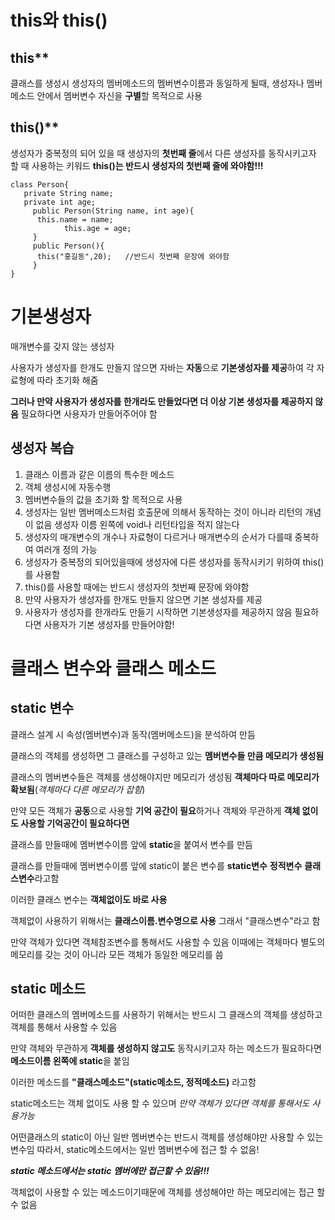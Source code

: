 # this와 this()
## this**

클래스를 생성시 생성자의 멤버메소드의 멤버변수이름과 동일하게 될때, 생성자나 멤버메소드 안에서 멤버변수 자신을 **구별**할 목적으로 사용

## this()**

생성자가 중복정의 되어 있을 때 생성자의 **첫번째 줄**에서 다른 생성자를 동작시키고자 할 때 사용하는 키워드
**this()는 반드시 생성자의 첫번째 줄에 와야함!!!**
```
class Person{
   private String name;
   private int age;
     public Person(String name, int age){
      this.name = name;
            this.age = age; 
     }
     public Person(){
      this("홍길동",20);   //반드시 첫번째 문장에 와야함
     }
}
```

# 기본생성자

매개변수를 갖지 않는 생성자

사용자가 생성자를 한개도 만들지 않으면 자바는 **자동**으로 **기본생성자를 제공**하여 각 자료형에 따라 초기화 해줌 

**그러나 만약 사용자가 생성자를 한개라도 만들었다면 더 이상 기본 생성자를 제공하지 않음**
필요하다면 사용자가 만들어주어야 함

## 생성자 복습
1. 클래스 이름과 같은 이름의 특수한 메소드
2. 객체 생성시에 자동수행 
3. 멤버변수들의 값을 초기화 할 목적으로 사용 
4. 생성자는 일반 멤버메소드처럼 호출문에 의해서 동작하는 것이 아니라 리턴의 개념이 없음 생성자 이름 왼쪽에 void나 리턴타입을 적지 않는다 
5. 생성자의 매개변수의 개수나 자료형이 다르거나 매개변수의 순서가 다를때 중복하여 여러개 정의 가능 
6. 생성자가 중복정의 되어있을때에 생성자에 다른 생성자를 동작시키기 위하여 this()를 사용함 
7. this()를 사용할 때에는 반드시 생성자의 첫번째 문장에 와야함
8. 만약 사용자가 생성자를 한개도 만들지 않으면 기본 생성자를 제공 
9. 사용자가 생성자를 한개라도 만들기 시작하면 기본생성자를 제공하지 않음 필요하다면 사용자가 기본 생성자를 만들어야함!

# 클래스 변수와 클래스 메소드
## static 변수

클래스 설계 시 속성(멤버변수)과 동작(멤버메소드)을 분석하여 만듬

클래스의 객체를 생성하면 그 클래스를 구성하고 있는 **멤버변수들 만큼 메모리가 생성됨** 

클래스의 멤버변수들은 객체를 생성해야지만 메모리가 생성됨 **객체마다 따로 메모리가 확보됨**(*객체마다 다른 메모리가 잡힘*)

만약 모든 객체가 **공동**으로 사용할 **기억 공간이 필요**하거나 객체와 무관하게 **객체 없이도 사용할 기억공간이 필요하다면** 

클래스를 만들때에 멤버변수이름 앞에 **static**을 붙여서 변수를 만듬

클래스를 만들때에 멤버변수이름 앞에 static이 붙은 변수를 **static변수** **정적변수** **클래스변수**라고함 

이러한 클래스 변수는 **객체없이도 바로 사용**

객체없이 사용하기 위해서는 **클래스이름.변수명으로 사용** 그래서 "클래스변수"라고 함

만약 객체가 있다면 객체참조변수를 통해서도 사용할 수 있음
이때에는 객체마다 별도의 메모리를 갖는 것이 아니라 모든 객체가 동일한 메모리를 씀

## static 메소드

어떠한 클래스의 멤버메소드를 사용하기 위해서는 반드시 그 클래스의 객체를 생성하고 객체를 통해서 사용할 수 있음

만약 객체와 무관하게 **객체를 생성하지 않고도** 동작시키고자 하는 메소드가 필요하다면 **메소드이름 왼쪽에 static**을 붙임

이러한 메소드를 **"클래스메소드"(static메소드, 정적메소드)** 라고함

static메소드는 객체 없이도 사용 할 수 있으며 *만약 객체가 있다면 객체를 통해서도 사용가능* 

어떤클래스의 static이 아닌 일반 멤버변수는 반드시 객체를 생성해야만 사용할 수 있는 변수임 따라서, static메소드에서는 일반 멤버변수에 접근 할 수 없음!

***static 메소드에서는 static 멤버에만 접근할 수 있음!!!***

객체없이 사용할 수 있는 메소드이기때문에 객체를 생성해야만 하는 메모리에는 접근 할 수 없음
